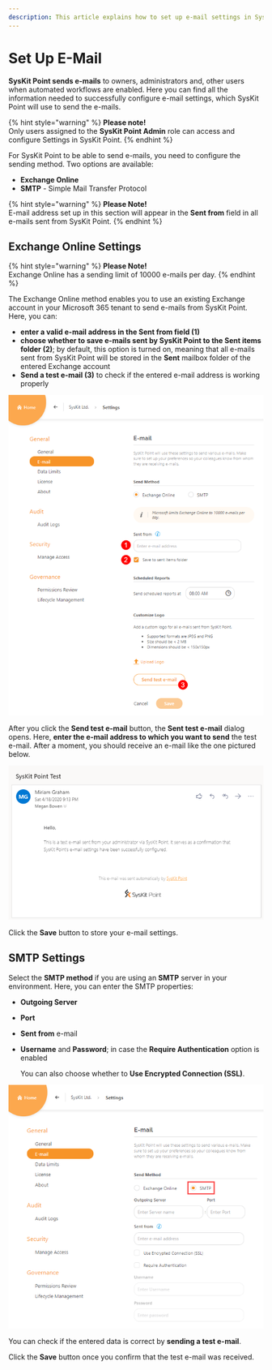 ```yaml
---
description: This article explains how to set up e-mail settings in SysKit Point.
---
```


# Set Up E-Mail

**SysKit Point sends e-mails** to owners, administrators and, other users when automated workflows are enabled.
Here you can find all the information needed to successfully configure e-mail settings, which SysKit Point will use to send the e-mails.  

{% hint style="warning" %}
**Please note!**  
Only users assigned to the **SysKit Point Admin** role can access and configure Settings in SysKit Point.
{% endhint %}

For SysKit Point to be able to send e-mails, you need to configure the sending method. Two options are available:

* **Exchange Online** 
* **SMTP** - Simple Mail Transfer Protocol

{% hint style="warning" %}
**Please Note!**  
E-mail address set up in this section will appear in the **Sent from** field in all e-mails sent from SysKit Point.
{% endhint %}

## Exchange Online Settings

{% hint style="warning" %}
**Please Note!**  
Exchange Online has a sending limit of 10000 e-mails per day.
{% endhint %}

The Exchange Online method enables you to use an existing Exchange account in your Microsoft 365 tenant to send e-mails from SysKit Point. Here, you can:

* **enter a valid e-mail address in the Sent from field \(1\)**
* **choose whether to save e-mails sent by SysKit Point to the Sent items folder \(2\)**; by default, this option is turned on, meaning that all e-mails sent from SysKit Point will be stored in the **Sent** mailbox folder of the entered Exchange account
* **Send a test e-mail \(3\)** to check if the entered e-mail address is working properly

![Exchange Online e-mail Settings screen](../.gitbook/assets/enable-permissions-review_exchange-online-settings.png)

After you click the **Send test e-mail** button, the **Sent test e-mail** dialog opens. Here, **enter the e-mail address to which you want to send** the test e-mail. After a moment, you should receive an e-mail like the one pictured below.

![Test e-mail](../.gitbook/assets/enable-permissions-review_test-email%20%281%29%20%282%29%20%282%29%20%283%29%20%284%29%20%284%29%20%284%29%20%286%29%20%288%29%20%282%29%20%286%29.png)

Click the **Save** button to store your e-mail settings.

## SMTP Settings

Select the **SMTP method** if you are using an **SMTP** server in your environment. Here, you can enter the SMTP properties:

* **Outgoing Server**
* **Port**
* **Sent from** e-mail
* **Username** and **Password**; in case the **Require Authentication** option is enabled

  You can also choose whether to **Use Encrypted Connection \(SSL\)**.

![SMTP e-mail Settings screen](../.gitbook/assets/enable-permissions-review_smtp-settings.png)

You can check if the entered data is correct by **sending a test e-mail**.

Click the **Save** button once you confirm that the test e-mail was received.